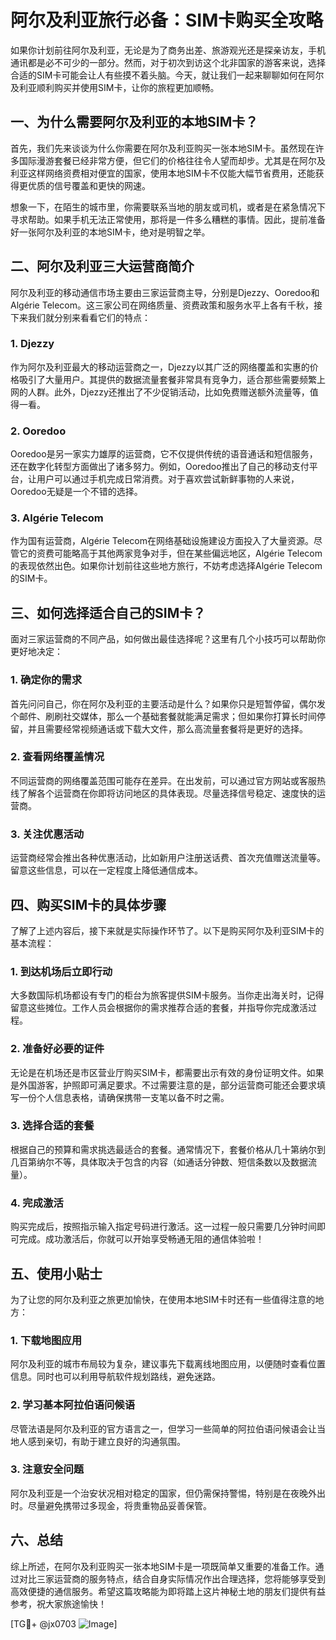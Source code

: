 # 阿尔及利亚旅行必备：SIM卡购买全攻略

如果你计划前往阿尔及利亚，无论是为了商务出差、旅游观光还是探亲访友，手机通讯都是必不可少的一部分。然而，对于初次到访这个北非国家的游客来说，选择合适的SIM卡可能会让人有些摸不着头脑。今天，就让我们一起来聊聊如何在阿尔及利亚顺利购买并使用SIM卡，让你的旅程更加顺畅。

## 一、为什么需要阿尔及利亚的本地SIM卡？

首先，我们先来谈谈为什么你需要在阿尔及利亚购买一张本地SIM卡。虽然现在许多国际漫游套餐已经非常方便，但它们的价格往往令人望而却步。尤其是在阿尔及利亚这样网络资费相对便宜的国家，使用本地SIM卡不仅能大幅节省费用，还能获得更优质的信号覆盖和更快的网速。

想象一下，在陌生的城市里，你需要联系当地的朋友或司机，或者是在紧急情况下寻求帮助。如果手机无法正常使用，那将是一件多么糟糕的事情。因此，提前准备好一张阿尔及利亚的本地SIM卡，绝对是明智之举。

## 二、阿尔及利亚三大运营商简介

阿尔及利亚的移动通信市场主要由三家运营商主导，分别是Djezzy、Ooredoo和Algérie Telecom。这三家公司在网络质量、资费政策和服务水平上各有千秋，接下来我们就分别来看看它们的特点：

### 1. Djezzy
作为阿尔及利亚最大的移动运营商之一，Djezzy以其广泛的网络覆盖和实惠的价格吸引了大量用户。其提供的数据流量套餐非常具有竞争力，适合那些需要频繁上网的人群。此外，Djezzy还推出了不少促销活动，比如免费赠送额外流量等，值得一看。

### 2. Ooredoo
Ooredoo是另一家实力雄厚的运营商，它不仅提供传统的语音通话和短信服务，还在数字化转型方面做出了诸多努力。例如，Ooredoo推出了自己的移动支付平台，让用户可以通过手机完成日常消费。对于喜欢尝试新鲜事物的人来说，Ooredoo无疑是一个不错的选择。

### 3. Algérie Telecom
作为国有运营商，Algérie Telecom在网络基础设施建设方面投入了大量资源。尽管它的资费可能略高于其他两家竞争对手，但在某些偏远地区，Algérie Telecom的表现依然出色。如果你计划前往这些地方旅行，不妨考虑选择Algérie Telecom的SIM卡。

## 三、如何选择适合自己的SIM卡？

面对三家运营商的不同产品，如何做出最佳选择呢？这里有几个小技巧可以帮助你更好地决定：

### 1. 确定你的需求
首先问问自己，你在阿尔及利亚的主要活动是什么？如果你只是短暂停留，偶尔发个邮件、刷刷社交媒体，那么一个基础套餐就能满足需求；但如果你打算长时间停留，并且需要经常视频通话或下载大文件，那么高流量套餐将是更好的选择。

### 2. 查看网络覆盖情况
不同运营商的网络覆盖范围可能存在差异。在出发前，可以通过官方网站或客服热线了解各个运营商在你即将访问地区的具体表现。尽量选择信号稳定、速度快的运营商。

### 3. 关注优惠活动
运营商经常会推出各种优惠活动，比如新用户注册送话费、首次充值赠送流量等。留意这些信息，可以在一定程度上降低通信成本。

## 四、购买SIM卡的具体步骤

了解了上述内容后，接下来就是实际操作环节了。以下是购买阿尔及利亚SIM卡的基本流程：

### 1. 到达机场后立即行动
大多数国际机场都设有专门的柜台为旅客提供SIM卡服务。当你走出海关时，记得留意这些摊位。工作人员会根据你的需求推荐合适的套餐，并指导你完成激活过程。

### 2. 准备好必要的证件
无论是在机场还是市区营业厅购买SIM卡，都需要出示有效的身份证明文件。如果是外国游客，护照即可满足要求。不过需要注意的是，部分运营商可能还会要求填写一份个人信息表格，请确保携带一支笔以备不时之需。

### 3. 选择合适的套餐
根据自己的预算和需求挑选最适合的套餐。通常情况下，套餐价格从几十第纳尔到几百第纳尔不等，具体取决于包含的内容（如通话分钟数、短信条数以及数据流量）。

### 4. 完成激活
购买完成后，按照指示输入指定号码进行激活。这一过程一般只需要几分钟时间即可完成。成功激活后，你就可以开始享受畅通无阻的通信体验啦！

## 五、使用小贴士

为了让您的阿尔及利亚之旅更加愉快，在使用本地SIM卡时还有一些值得注意的地方：

### 1. 下载地图应用
阿尔及利亚的城市布局较为复杂，建议事先下载离线地图应用，以便随时查看位置信息。同时也可以利用导航软件规划路线，避免迷路。

### 2. 学习基本阿拉伯语问候语
尽管法语是阿尔及利亚的官方语言之一，但学习一些简单的阿拉伯语问候语会让当地人感到亲切，有助于建立良好的沟通氛围。

### 3. 注意安全问题
阿尔及利亚是一个治安状况相对稳定的国家，但仍需保持警惕，特别是在夜晚外出时。尽量避免携带过多现金，将贵重物品妥善保管。

## 六、总结

综上所述，在阿尔及利亚购买一张本地SIM卡是一项既简单又重要的准备工作。通过对比三家运营商的服务特点，结合自身实际情况作出合理选择，您将能够享受到高效便捷的通信服务。希望这篇攻略能为即将踏上这片神秘土地的朋友们提供有益参考，祝大家旅途愉快！

[TG💪+ @jx0703 ![Image](https://github.com/user-attachments/assets/dbca1d08-cadb-493c-b0ec-ad6f7a83f270)]